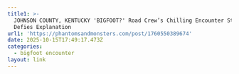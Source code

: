 ```yaml
---
title1: >-
  JOHNSON COUNTY, KENTUCKY 'BIGFOOT?' Road Crew’s Chilling Encounter Still
  Defies Explanation 
url1: 'https://phantomsandmonsters.com/post/1760550389674'
date: 2025-10-15T17:49:17.473Z
categories:
  - bigfoot encounter
layout: link
---
```


